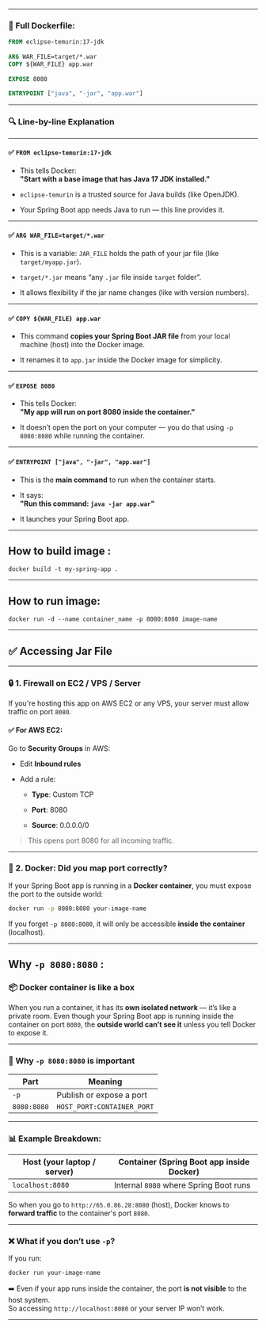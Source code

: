 
---

### 🧱 Full Dockerfile:

```dockerfile
FROM eclipse-temurin:17-jdk  
  
ARG WAR_FILE=target/*.war  
COPY ${WAR_FILE} app.war  
  
EXPOSE 8080  
  
ENTRYPOINT ["java", "-jar", "app.war"]
```

---

### 🔍 Line-by-line Explanation

---

#### ✅ `FROM eclipse-temurin:17-jdk`

- This tells Docker:  
    **"Start with a base image that has Java 17 JDK installed."**
    
- `eclipse-temurin` is a trusted source for Java builds (like OpenJDK).
    
- Your Spring Boot app needs Java to run — this line provides it.
    

---

#### ✅ `ARG WAR_FILE=target/*.war`

- This is a variable: `JAR_FILE` holds the path of your jar file (like `target/myapp.jar`).
    
- `target/*.jar` means “any `.jar` file inside `target` folder”.
    
- It allows flexibility if the jar name changes (like with version numbers).
    

---

#### ✅ `COPY ${WAR_FILE} app.war`

- This command **copies your Spring Boot JAR file** from your local machine (host) into the Docker image.
    
- It renames it to `app.jar` inside the Docker image for simplicity.
    

---

#### ✅ `EXPOSE 8080`

- This tells Docker:  
    **"My app will run on port 8080 inside the container."**
    
- It doesn’t open the port on your computer — you do that using `-p 8080:8080` while running the container.
    

---

#### ✅ `ENTRYPOINT ["java", "-jar", "app.war"]`

- This is the **main command** to run when the container starts.
    
- It says:  
    **"Run this command: `java -jar app.war`"**
    
- It launches your Spring Boot app.
    

---
## How to build image : 
```
docker build -t my-spring-app .

```

---

## How to  run  image: 

```
docker run -d --name container_name -p 8080:8080 image-name
```




---

## ✅ Accessing Jar File

---

### 🔒 1. **Firewall on EC2 / VPS / Server**

If you're hosting this app on AWS EC2 or any VPS, your server must allow traffic on port `8080`.

#### ✅ For AWS EC2:

Go to **Security Groups** in AWS:

- Edit **Inbound rules**
    
- Add a rule:
    
    - **Type**: Custom TCP
        
    - **Port**: 8080
        
    - **Source**: 0.0.0.0/0
        

> This opens port 8080 for all incoming traffic.

---

### 🐳 2. **Docker: Did you map port correctly?**

If your Spring Boot app is running in a **Docker container**, you must expose the port to the outside world:

```bash
docker run -p 8080:8080 your-image-name
```

If you forget `-p 8080:8080`, it will only be accessible **inside the container** (localhost).

---
## Why `-p 8080:8080` : 

### 📦 Docker container is like a box

When you run a container, it has its **own isolated network** — it’s like a private room. Even though your Spring Boot app is running inside the container on port `8080`, the **outside world can’t see it** unless you tell Docker to expose it.

---

### 🧠 Why `-p 8080:8080` is important

| Part        | Meaning                    |
| ----------- | -------------------------- |
| `-p`        | Publish or expose a port   |
| `8080:8080` | `HOST_PORT:CONTAINER_PORT` |

---

### 📊 Example Breakdown:

|Host (your laptop / server)|Container (Spring Boot app inside Docker)|
|---|---|
|`localhost:8080`|Internal `8080` where Spring Boot runs|

So when you go to `http://65.0.86.28:8080` (host), Docker knows to **forward traffic** to the container's port `8080`.

---

### ❌ What if you don’t use `-p`?

If you run:

```bash
docker run your-image-name
```

➡️ Even if your app runs inside the container, the port **is not visible** to the host system.  
So accessing `http://localhost:8080` or your server IP won’t work.

---
